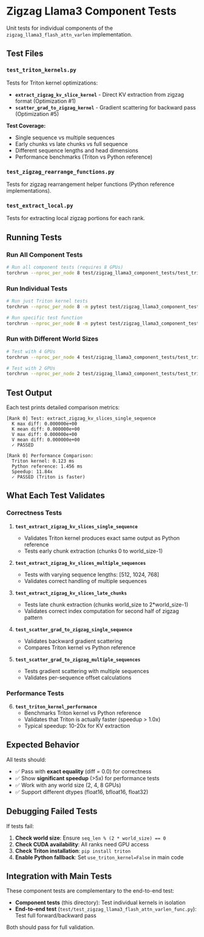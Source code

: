# Zigzag Llama3 Component Tests

Unit tests for individual components of the `zigzag_llama3_flash_attn_varlen` implementation.

## Test Files

### `test_triton_kernels.py`
Tests for Triton kernel optimizations:
- **`extract_zigzag_kv_slice_kernel`** - Direct KV extraction from zigzag format (Optimization #1)
- **`scatter_grad_to_zigzag_kernel`** - Gradient scattering for backward pass (Optimization #5)

**Test Coverage:**
- Single sequence vs multiple sequences
- Early chunks vs late chunks vs full sequence
- Different sequence lengths and head dimensions
- Performance benchmarks (Triton vs Python reference)

### `test_zigzag_rearrange_functions.py`
Tests for zigzag rearrangement helper functions (Python reference implementations).

### `test_extract_local.py`
Tests for extracting local zigzag portions for each rank.

## Running Tests

### Run All Component Tests

```bash
# Run all component tests (requires 8 GPUs)
torchrun --nproc_per_node 8 test/zigzag_llama3_component_tests/test_triton_kernels.py
```

### Run Individual Tests

```bash
# Run just Triton kernel tests
torchrun --nproc_per_node 8 -m pytest test/zigzag_llama3_component_tests/test_triton_kernels.py -v

# Run specific test function
torchrun --nproc_per_node 8 -m pytest test/zigzag_llama3_component_tests/test_triton_kernels.py::test_extract_zigzag_kv_slices_single_sequence -v
```

### Run with Different World Sizes

```bash
# Test with 4 GPUs
torchrun --nproc_per_node 4 test/zigzag_llama3_component_tests/test_triton_kernels.py

# Test with 2 GPUs
torchrun --nproc_per_node 2 test/zigzag_llama3_component_tests/test_triton_kernels.py
```

## Test Output

Each test prints detailed comparison metrics:

```
[Rank 0] Test: extract_zigzag_kv_slices_single_sequence
  K max diff: 0.000000e+00
  K mean diff: 0.000000e+00
  V max diff: 0.000000e+00
  V mean diff: 0.000000e+00
  ✓ PASSED

[Rank 0] Performance Comparison:
  Triton kernel: 0.123 ms
  Python reference: 1.456 ms
  Speedup: 11.84x
  ✓ PASSED (Triton is faster)
```

## What Each Test Validates

### Correctness Tests

1. **`test_extract_zigzag_kv_slices_single_sequence`**
   - Validates Triton kernel produces exact same output as Python reference
   - Tests early chunk extraction (chunks 0 to world_size-1)

2. **`test_extract_zigzag_kv_slices_multiple_sequences`**
   - Tests with varying sequence lengths: [512, 1024, 768]
   - Validates correct handling of multiple sequences

3. **`test_extract_zigzag_kv_slices_late_chunks`**
   - Tests late chunk extraction (chunks world_size to 2*world_size-1)
   - Validates correct index computation for second half of zigzag pattern

4. **`test_scatter_grad_to_zigzag_single_sequence`**
   - Validates backward gradient scattering
   - Compares Triton kernel vs Python reference

5. **`test_scatter_grad_to_zigzag_multiple_sequences`**
   - Tests gradient scattering with multiple sequences
   - Validates per-sequence offset calculations

### Performance Tests

6. **`test_triton_kernel_performance`**
   - Benchmarks Triton kernel vs Python reference
   - Validates that Triton is actually faster (speedup > 1.0x)
   - Typical speedup: 10-20x for KV extraction

## Expected Behavior

All tests should:
- ✅ Pass with **exact equality** (diff = 0.0) for correctness
- ✅ Show **significant speedup** (>5x) for performance tests
- ✅ Work with any world size (2, 4, 8 GPUs)
- ✅ Support different dtypes (float16, bfloat16, float32)

## Debugging Failed Tests

If tests fail:

1. **Check world size**: Ensure `seq_len % (2 * world_size) == 0`
2. **Check CUDA availability**: All ranks need GPU access
3. **Check Triton installation**: `pip install triton`
4. **Enable Python fallback**: Set `use_triton_kernel=False` in main code

## Integration with Main Tests

These component tests are complementary to the end-to-end test:
- **Component tests** (this directory): Test individual kernels in isolation
- **End-to-end test** (`test/test_zigzag_llama3_flash_attn_varlen_func.py`): Test full forward/backward pass

Both should pass for full validation.
